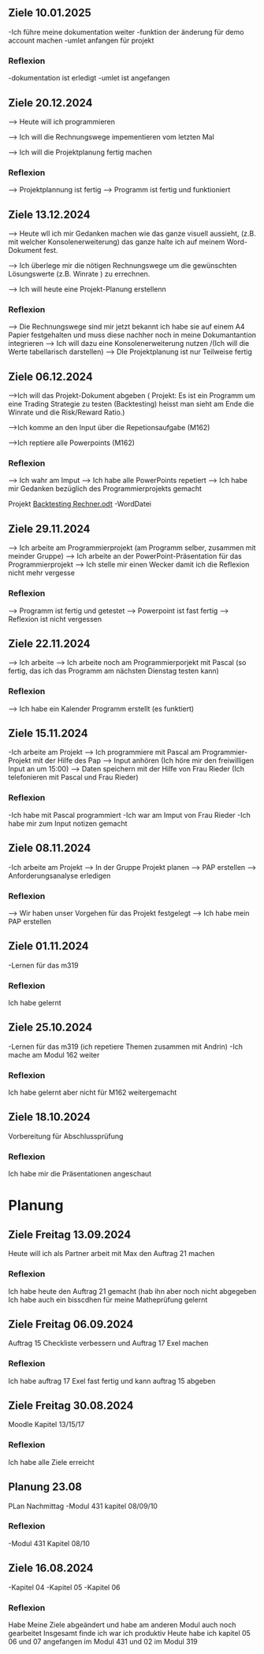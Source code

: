 
## Ziele 10.01.2025
-Ich führe meine dokumentation weiter
-funktion der änderung für demo account machen
-umlet anfangen für projekt


### Reflexion
-dokumentation ist erledigt
-umlet ist angefangen


## Ziele 20.12.2024
--> Heute will ich programmieren 

--> Ich will die Rechnungswege impementieren vom letzten Mal

--> Ich will die Projektplanung fertig machen

### Reflexion

--> Projektplannung ist fertig
--> Programm ist fertig und funktioniert



## Ziele 13.12.2024
--> Heute wll ich mir Gedanken machen wie das ganze visuell aussieht, (z.B. mit welcher Konsolenerweiterung) das ganze halte ich auf meinem Word-Dokument fest.

--> Ich überlege mir die nötigen Rechnungswege um die gewünschten Lösungswerte (z.B. Winrate ) zu errechnen.

--> Ich will heute eine Projekt-Planung erstellenn 
    
### Reflexion

--> Die Rechnungswege sind mir jetzt bekannt ich habe sie auf einem A4 Papier festgehalten und muss diese nachher noch in meine Dokumantantion integrieren
--> Ich will dazu eine Konsolenerweiterung nutzen /(Ich will die Werte tabellarisch darstellen)
--> DIe Projektplanung ist nur Teilweise fertig


## Ziele 06.12.2024
-->Ich will das Projekt-Dokument abgeben 
( Projekt: Es ist ein Programm um eine Trading Strategie zu testen (Backtesting) heisst man sieht am Ende die Winrate und die Risk/Reward Ratio.)

-->Ich komme an den Input über die Repetionsaufgabe (M162)

-->Ich reptiere alle Powerpoints (M162)
    
### Reflexion
--> Ich wahr am Imput 
--> Ich habe alle PowerPoints repetiert
--> Ich habe mir Gedanken bezüglich des Programmierprojekts gemacht 

Projekt
[Backtesting Rechner.odt](https://github.com/user-attachments/files/18066519/Backtesting.Rechner.odt)
-WordDatei




## Ziele 29.11.2024
--> Ich arbeite am Programmierprojekt (am Programm selber, zusammen mit meinder Gruppe)
--> Ich arbeite an der PowerPoint-Präsentation für das Programmierprojekt
--> Ich stelle mir einen Wecker damit ich die Reflexion nicht mehr vergesse
    
### Reflexion
--> Programm ist fertig und getestet
--> Powerpoint ist fast fertig 
--> Reflexion ist nicht vergessen

## Ziele 22.11.2024
--> Ich arbeite 
--> Ich arbeite noch am Programmierporjekt mit Pascal 
    (so fertig, das ich das Programm am nächsten Dienstag testen kann)
    
### Reflexion
--> Ich habe ein Kalender Programm erstellt (es funktiert)
    


## Ziele 15.11.2024

-Ich arbeite am Projekt
--> Ich programmiere mit Pascal am Programmier-Projekt mit der Hilfe des Pap
--> Input anhören (Ich höre mir den freiwilligen Input an um 15:00)
--> Daten speichern mit der Hilfe von Frau Rieder (Ich telefonieren mit Pascal und Frau Rieder)

### Reflexion
-Ich habe mit Pascal programmiert
-Ich war am Imput von Frau Rieder
-Ich habe mir zum Input notizen gemacht




## Ziele 08.11.2024

-Ich arbeite am Projekt
--> In der Gruppe Projekt planen
--> PAP erstellen
--> Anforderungsanalyse erledigen

### Reflexion
--> Wir haben unser Vorgehen für das Projekt festgelegt
--> Ich habe mein PAP erstellen


## Ziele 01.11.2024

-Lernen für das m319

### Reflexion
Ich habe gelernt 

## Ziele 25.10.2024

-Lernen für das m319 
(ich repetiere Themen zusammen mit Andrin)
-Ich mache am Modul 162 weiter

### Reflexion
Ich habe gelernt aber nicht für M162 weitergemacht


## Ziele 18.10.2024
Vorbereitung für Abschlussprüfung

### Reflexion
Ich habe mir die Präsentationen angeschaut 


# Planung
## Ziele Freitag 13.09.2024
Heute will ich als Partner arbeit mit Max den Auftrag 21 machen

### Reflexion
Ich habe heute den Auftrag 21 gemacht (hab ihn aber noch nicht abgegeben
Ich habe auch ein bisscdhen für meine Matheprüfung gelernt

## Ziele Freitag 06.09.2024
Auftrag 15 Checkliste verbessern 
und Auftrag 17 Exel machen
### Reflexion
Ich habe auftrag 17 Exel fast fertig und kann auftrag   15 abgeben



## Ziele Freitag 30.08.2024
Moodle Kapitel 13/15/17
### Reflexion
Ich habe alle Ziele erreicht



## Planung 23.08
PLan Nachmittag
-Modul 431 kapitel 08/09/10
### Reflexion
-Modul 431 Kapitel 08/10


## Ziele 16.08.2024
-Kapitel 04
-Kapitel 05
-Kapitel 06
### Reflexion
Habe Meine Ziele abgeändert und habe am anderen Modul auch noch gearbeitet
Insgesamt finde ich war ich produktiv 
Heute habe ich kapitel 05 06 und 07 angefangen im Modul 431
und 02 im Modul 319













